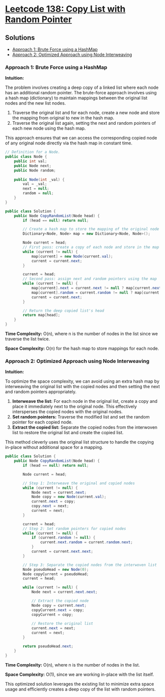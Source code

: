 # [Leetcode 138: Copy List with Random Pointer](https://leetcode.com/problems/copy-list-with-random-pointer/)

## Solutions

- [Approach 1: Brute Force using a HashMap](#approach-1-brute-force-using-a-hashmap)
- [Approach 2: Optimized Approach using Node Interweaving](#approach-2-optimized-approach-using-node-interweaving)

### Approach 1: Brute Force using a HashMap

**Intuition:**

The problem involves creating a deep copy of a linked list where each node has an additional random pointer. The brute-force approach involves using a hash map (dictionary) to maintain mappings between the original list nodes and the new list nodes. 

1. Traverse the original list and for each node, create a new node and store the mapping from original to new in the hash map.
2. Traverse the original list again, setting the next and random pointers of each new node using the hash map.

This approach ensures that we can access the corresponding copied node of any original node directly via the hash map in constant time.

```csharp
// Definition for a Node.
public class Node {
    public int val;
    public Node next;
    public Node random;
    
    public Node(int _val) {
        val = _val;
        next = null;
        random = null;
    }
}

public class Solution {
    public Node CopyRandomList(Node head) {
        if (head == null) return null;

        // Create a hash map to store the mapping of the original node to the copied node
        Dictionary<Node, Node> map = new Dictionary<Node, Node>();

        Node current = head;
        // First pass: create a copy of each node and store in the map
        while (current != null) {
            map[current] = new Node(current.val);
            current = current.next;
        }

        current = head;
        // Second pass: assign next and random pointers using the map
        while (current != null) {
            map[current].next = current.next != null ? map[current.next] : null;
            map[current].random = current.random != null ? map[current.random] : null;
            current = current.next;
        }

        // Return the deep copied list's head
        return map[head];
    }
}
```

**Time Complexity:** O(n), where n is the number of nodes in the list since we traverse the list twice.

**Space Complexity:** O(n) for the hash map to store mappings for each node.

### Approach 2: Optimized Approach using Node Interweaving

**Intuition:**

To optimize the space complexity, we can avoid using an extra hash map by interweaving the original list with the copied nodes and then setting the next and random pointers appropriately.

1. **Interweave the list:** For each node in the original list, create a copy and place it immediately next to the original node. This effectively intersperses the copied nodes with the original nodes.
2. **Set random pointers:** Traverse the modified list and set the random pointer for each copied node.
3. **Extract the copied list:** Separate the copied nodes from the interwoven list to restore the original list and create the copied list.

This method cleverly uses the original list structure to handle the copying in-place without additional space for a mapping.

```csharp
public class Solution {
    public Node CopyRandomList(Node head) {
        if (head == null) return null;

        Node current = head;

        // Step 1: Interweave the original and copied nodes
        while (current != null) {
            Node next = current.next;
            Node copy = new Node(current.val);
            current.next = copy;
            copy.next = next;
            current = next;
        }

        current = head;
        // Step 2: Set random pointers for copied nodes
        while (current != null) {
            if (current.random != null) {
                current.next.random = current.random.next;
            }
            current = current.next.next;
        }

        // Step 3: Separate the copied nodes from the interwoven list
        Node pseudoHead = new Node(0);
        Node copyCurrent = pseudoHead;
        current = head;

        while (current != null) {
            Node next = current.next.next;

            // Extract the copied node
            Node copy = current.next;
            copyCurrent.next = copy;
            copyCurrent = copy;
            
            // Restore the original list
            current.next = next;
            current = next;
        }

        return pseudoHead.next;
    }
}
```

**Time Complexity:** O(n), where n is the number of nodes in the list.

**Space Complexity:** O(1), since we are working in-place with the list itself.

This optimized solution leverages the existing list to minimize extra space usage and efficiently creates a deep copy of the list with random pointers.

